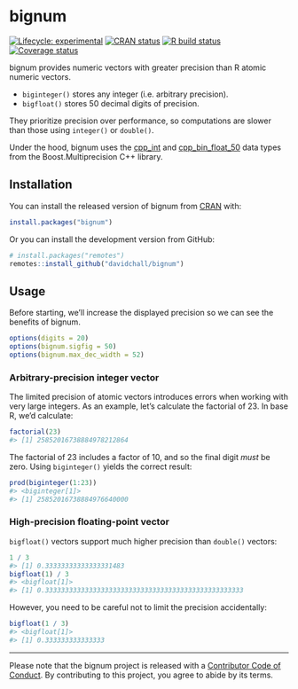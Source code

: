 
<!-- README.md is generated from README.Rmd. Please edit that file -->

# bignum

<!-- badges: start -->

[![Lifecycle:
experimental](https://img.shields.io/badge/lifecycle-experimental-orange.svg)](https://lifecycle.r-lib.org/articles/stages.html#experimental)
[![CRAN
status](https://www.r-pkg.org/badges/version/bignum)](https://CRAN.R-project.org/package=bignum)
[![R build
status](https://github.com/davidchall/bignum/workflows/R-CMD-check/badge.svg)](https://github.com/davidchall/bignum/actions)
[![Coverage
status](https://codecov.io/gh/davidchall/bignum/branch/master/graph/badge.svg)](https://app.codecov.io/gh/davidchall/bignum?branch=master)
<!-- badges: end -->

bignum provides numeric vectors with greater precision than R atomic
numeric vectors.

- `biginteger()` stores any integer (i.e. arbitrary precision).
- `bigfloat()` stores 50 decimal digits of precision.

They prioritize precision over performance, so computations are slower
than those using `integer()` or `double()`.

Under the hood, bignum uses the
[cpp_int](https://www.boost.org/doc/libs/1_77_0/libs/multiprecision/doc/html/boost_multiprecision/tut/ints/cpp_int.html)
and
[cpp_bin_float_50](https://www.boost.org/doc/libs/1_77_0/libs/multiprecision/doc/html/boost_multiprecision/tut/floats/cpp_bin_float.html)
data types from the Boost.Multiprecision C++ library.

## Installation

You can install the released version of bignum from
[CRAN](https://CRAN.R-project.org) with:

``` r
install.packages("bignum")
```

Or you can install the development version from GitHub:

``` r
# install.packages("remotes")
remotes::install_github("davidchall/bignum")
```

## Usage

Before starting, we’ll increase the displayed precision so we can see
the benefits of bignum.

``` r
options(digits = 20)
options(bignum.sigfig = 50)
options(bignum.max_dec_width = 52)
```

### Arbitrary-precision integer vector

The limited precision of atomic vectors introduces errors when working
with very large integers. As an example, let’s calculate the factorial
of 23. In base R, we’d calculate:

``` r
factorial(23)
#> [1] 25852016738884978212864
```

The factorial of 23 includes a factor of 10, and so the final digit
*must* be zero. Using `biginteger()` yields the correct result:

``` r
prod(biginteger(1:23))
#> <biginteger[1]>
#> [1] 25852016738884976640000
```

### High-precision floating-point vector

`bigfloat()` vectors support much higher precision than `double()`
vectors:

``` r
1 / 3
#> [1] 0.33333333333333331483
bigfloat(1) / 3
#> <bigfloat[1]>
#> [1] 0.33333333333333333333333333333333333333333333333333
```

However, you need to be careful not to limit the precision accidentally:

``` r
bigfloat(1 / 3)
#> <bigfloat[1]>
#> [1] 0.333333333333333
```

------------------------------------------------------------------------

Please note that the bignum project is released with a [Contributor Code
of
Conduct](https://contributor-covenant.org/version/2/0/CODE_OF_CONDUCT.html).
By contributing to this project, you agree to abide by its terms.
